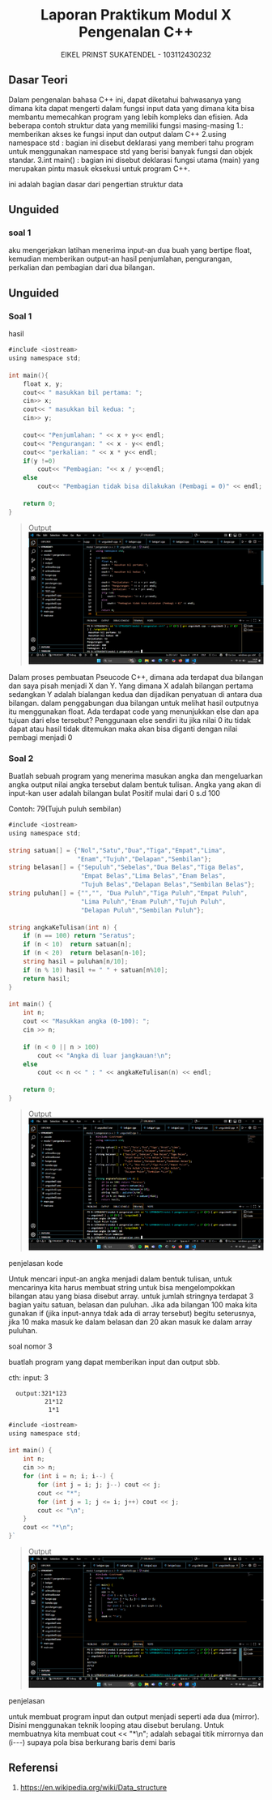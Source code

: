 # <h1 align="center">Laporan Praktikum Modul X <br> Pengenalan C++</h1>
<p align="center">EIKEL PRINST SUKATENDEL - 103112430232</p>

## Dasar Teori

Dalam pengenalan bahasa C++ ini, dapat diketahui bahwasanya yang dimana kita dapat mengerti dalam fungsi input data yang dimana kita bisa membantu memecahkan program yang lebih kompleks dan efisien.
Ada beberapa contoh struktur data yang memiliki fungsi masing-masing
1.<iostream>: memberikan akses ke fungsi input dan output dalam C++
2.using namespace std :  bagian ini disebut deklarasi yang memberi tahu program untuk menggunakan namespace std yang berisi banyak fungsi dan objek standar.
3.int main() : bagian ini disebut deklarasi fungsi utama (main) yang merupakan pintu masuk eksekusi untuk program C++.

ini adalah bagian dasar dari pengertian struktur data


## Unguided

### soal 1

aku mengerjakan latihan menerima input-an dua buah yang bertipe float, kemudian memberikan output-an hasil penjumlahan, pengurangan, perkalian dan pembagian dari dua bilangan.

## Unguided

### Soal 1

hasil 

```go
#include <iostream>
using namespace std;

int main(){
    float x, y;
    cout<< " masukkan bil pertama: ";
    cin>> x;
    cout<< " masukkan bil kedua: ";
    cin>> y;

    cout<< "Penjumlahan: " << x + y<< endl;
    cout<< "Pengurangan: " << x - y<< endl;
    cout<< "perkalian: " << x * y<< endl;
    if(y !=0)
        cout<< "Pembagian: "<< x / y<<endl;
    else
        cout<< "Pembagian tidak bisa dilakukan (Pembagi = 0)" << endl;

    return 0;
}
```

> Output
> ![Screenshot bagian x](output/Unguided1.png)


Dalam proses pembuatan Pseucode C++, dimana ada terdapat dua bilangan dan saya pisah menjadi X dan Y. Yang dimana X adalah bilangan pertama sedangkan Y adalah bialangan kedua dan dijadikan penyatuan di antara dua bilangan. dalam penggabungan dua bilangan untuk melihat hasil outputnya itu menggunakan float. Ada terdapat code yang menunjukkan else dan apa tujuan dari else tersebut? Penggunaan else sendiri itu jika nilai 0 itu tidak dapat atau hasil tidak ditemukan maka akan bisa diganti dengan nilai pembagi menjadi 0

### Soal 2

Buatlah sebuah program yang menerima masukan angka dan mengeluarkan angka output nilai angka tersebut dalam bentuk tulisan. Angka yang akan di input-kan user adalah bilangan bulat Positif mulai dari 0 s.d 100

Contoh: 79(Tujuh puluh sembilan)

```go
#include <iostream>
using namespace std;

string satuan[] = {"Nol","Satu","Dua","Tiga","Empat","Lima",
                   "Enam","Tujuh","Delapan","Sembilan"};
string belasan[] = {"Sepuluh","Sebelas","Dua Belas","Tiga Belas",
                    "Empat Belas","Lima Belas","Enam Belas",
                    "Tujuh Belas","Delapan Belas","Sembilan Belas"};
string puluhan[] = {"","", "Dua Puluh","Tiga Puluh","Empat Puluh",
                    "Lima Puluh","Enam Puluh","Tujuh Puluh",
                    "Delapan Puluh","Sembilan Puluh"};

string angkaKeTulisan(int n) {
    if (n == 100) return "Seratus";
    if (n < 10)  return satuan[n];
    if (n < 20)  return belasan[n-10];
    string hasil = puluhan[n/10];
    if (n % 10) hasil += " " + satuan[n%10];
    return hasil;
}

int main() {
    int n;
    cout << "Masukkan angka (0-100): ";
    cin >> n;

    if (n < 0 || n > 100) 
        cout << "Angka di luar jangkauan!\n";
    else 
        cout << n << " : " << angkaKeTulisan(n) << endl;

    return 0;
}

```

> Output
> ![Screenshot bagian x](output/Unguided2.png)

penjelasan kode

Untuk mencari input-an angka menjadi dalam bentuk tulisan, untuk mencarinya kita harus membuat string untuk bisa mengelompokkan bilangan atau yang biasa disebut array. untuk jumlah stringnya terdapat 3 bagian yaitu satuan, belasan dan puluhan. Jika ada bilangan 100 maka kita gunakan if (jika input-annya tdak ada di array tersebut) begitu seterusnya, jika 10 maka masuk ke dalam belasan dan 20 akan masuk ke dalam array puluhan.

soal nomor 3

buatlah program yang dapat memberikan input dan output sbb.

cth:  input: 3

	  output:321*123
	  		  21*12
			   1*1

```go
#include <iostream>
using namespace std;

int main() {
    int n; 
    cin >> n;
    for (int i = n; i; i--) {
        for (int j = i; j; j--) cout << j;
        cout << "*";
        for (int j = 1; j <= i; j++) cout << j;
        cout << "\n";
    }
    cout << "*\n";
}`

```
> Output
> ![Screenshot bagian x](output/Unguided3.png)

penjelasan

untuk membuat program input dan output menjadi seperti ada dua (mirror). Disini menggunakan teknik looping atau disebut berulang. Untuk membuatnya kita membuat cout << "*\n"; adalah sebagai titik mirrornya dan (i---) supaya pola bisa berkurang baris demi baris

## Referensi

1. https://en.wikipedia.org/wiki/Data_structure 
